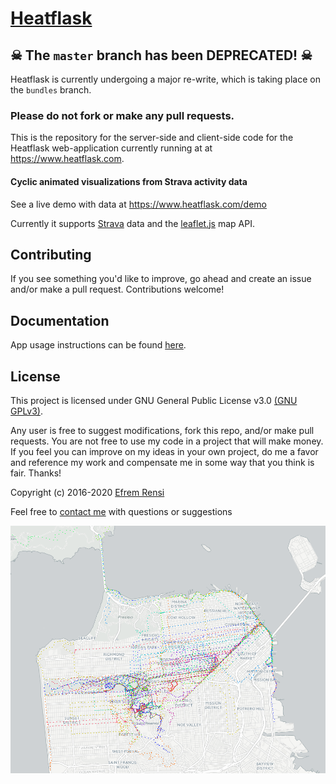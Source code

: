 # [Heatflask](https://www.heatflask.com)
## ☠ The `master` branch has been DEPRECATED! ☠ ##
Heatflask is currently undergoing a major re-write, which is taking place on the `bundles` branch.  
### Please do not fork or make any pull requests. ###


This is the repository for the server-side and client-side code for the Heatflask web-application currently running at at https://www.heatflask.com.  

#### Cyclic animated visualizations from Strava activity data

See a live demo with data at https://www.heatflask.com/demo

Currently it supports [Strava](https://www.strava.com) data and the [leaflet.js](http://leafletjs.com) map API.

## Contributing
If you see something you'd like to improve, go ahead and create an issue and/or make a pull request. Contributions welcome!

## Documentation
App usage instructions can be found [here](docs/docs.md).

## License

This project is licensed under GNU General Public License v3.0 [(GNU GPLv3)](http://choosealicense.com/licenses/gpl-3.0).

Any user is free to suggest modifications, fork this repo, and/or make pull requests.  You are not free to use my code in a project that will make money.  If you feel you can improve on my ideas in your own project, do me a favor and reference my work and compensate me in some way that you think is fair.  Thanks!

Copyright (c) 2016-2020 [Efrem Rensi](mailto:info@heatflask.com)

Feel free to [contact me](mailto:info@heatflask.com) with questions or suggestions

![alt text](docs/gif1.gif)
